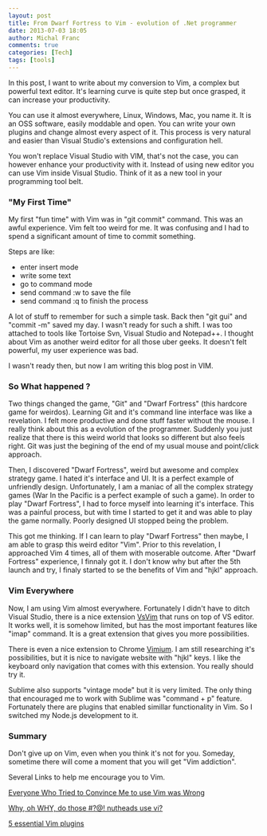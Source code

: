 ```yaml
---
layout: post
title: From Dwarf Fortress to Vim - evolution of .Net programmer
date: 2013-07-03 18:05
author: Michal Franc
comments: true
categories: [Tech]
tags: [tools]
---
```

In this post, I want to write about my conversion to Vim, a complex but powerful text editor. It's learning curve is quite step but once grasped, it can increase your productivity.

You can use it almost everywhere, Linux, Windows, Mac, you name it. It is an OSS software, easily moddable and open. You can write your own plugins and change almost every aspect of it. This process is very natural and easier than Visual Studio's extensions and configuration hell.

You won't replace Visual Studio with VIM, that's not the case, you can however enhance your productivity with it. Instead of using new editor you can use Vim inside Visual Studio. Think of it as a new tool in your programming tool belt.

<h3>"My First Time"</h3>

My first "fun time" with Vim was in "git commit" command. This was an awful experience. Vim felt too weird for me. It was confusing and I had to spend a significant amount of time to commit something. 

Steps are like:
<ul>
<li>enter insert mode</li>
<li>write some text</li>
<li>go to command mode</li>
<li>send command :w to save the file</li>
<li>send command :q to finish the process</li>
</ul>

A lot of stuff to remember for such a simple task. Back then "git gui" and "commit -m" saved my day. I wasn't ready for such a shift. I was too attached to tools like Tortoise Svn, Visual Studio and Notepad++. I thought about Vim as another weird editor for all those uber geeks. It doesn't felt powerful, my user experience was bad. 

I wasn't ready then, but now I am writing this blog post in VIM.

<h3>So What happened ?</h3>

Two things changed the game, "Git" and "Dwarf Fortress" (this hardcore game for weirdos). Learning Git and it's command line interface was like a revelation. I felt more productive and done stuff faster without the mouse. I really think about this as a evolution of the programmer. Suddenly you just realize that there is this weird world that looks so different but also feels right. Git was just the begining of the end of my usual mouse and point/click approach. 

Then, I discovered "Dwarf Fortress", weird but awesome and complex strategy game. I hated it's interface and UI. It is a perfect example of unfriendly design. Unfortunately, I am a maniac of all the complex strategy games (War In the Pacific is a perfect example of such a game). In order to play "Dwarf Fortress", I had to force myself into learning it's interface. This was a painful process, but with time I started to get it and was able to play the game normally. Poorly designed UI stopped being the problem.

This got me thinking. If I can learn to play "Dwarf Fortress" then maybe, I am able to grasp this weird  editor "Vim". Prior to this revelation, I approached Vim 4 times, all of them with moserable outcome. After "Dwarf Fortress" experience, I finnaly got it. I don't know why but after the 5th launch and try, I finaly started to se the benefits of Vim and "hjkl" approach. 

<h3>Vim Everywhere</h3>

Now, I am using Vim almost everywhere. Fortunately I didn't have to ditch Visual Studio, there is a nice extension <a href="http://visualstudiogallery.msdn.microsoft.com/59ca71b3-a4a3-46ca-8fe1-0e90e3f79329">VsVim</a> that runs on top of VS editor. It works well, it is somehow limited, but has the most important features like "imap" command. It is a great extension that gives you more possibilities. 

There is even a nice extension to Chrome <a href="https://chrome.google.com/webstore/detail/vimium/dbepggeogbaibhgnhhndojpepiihcmeb">Vimium</a>. I am still researching it's possibilities, but it is nice to navigate website with "hjkl" keys. I like the keyboard only navigation that comes with this extension. You really should try it.

Sublime also supports "vintage mode" but it is very limited. The only thing that encouraged me to work with Sublime was "command + p" feature. Fortunately there are plugins that enabled simillar functionality in Vim. So I switched my Node.js development to it.

<h3>Summary</h3>

Don't give up on Vim, even when you think it's not for you. Someday, sometime there will come a moment that you will get "Vim addiction".

Several Links to help me encourage you to Vim.

<a href="http://yehudakatz.com/2010/07/29/everyone-who-tried-to-convince-me-to-use-vim-was-wrong/">Everyone Who Tried to Convince Me to use Vim was Wrong</a>

<a href="http://www.viemu.com/a-why-vi-vim.html">Why, oh WHY, do those #?@! nutheads use vi?</a>

<a href="http://joelhooks.com/blog/2013/04/23/5-essential-vim-plugins/">5 essential Vim plugins</a>
